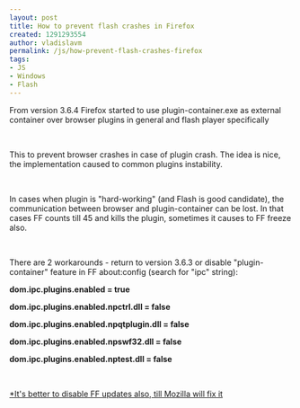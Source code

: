 ```yaml
---
layout: post
title: How to prevent flash crashes in Firefox
created: 1291293554
author: vladislavm
permalink: /js/how-prevent-flash-crashes-firefox
tags:
- JS
- Windows
- Flash
---
```

<p>From version 3.6.4 Firefox started to use plugin-container.exe as external container over browser plugins in general and flash player specifically</p>
<p>&nbsp;</p>
<p>This to prevent browser crashes in case of plugin crash. The idea is nice, the implementation caused to common plugins instability.</p>
<p>&nbsp;</p>
<p>In cases when plugin is &quot;hard-working&quot; (and Flash is good candidate), the communication between browser and plugin-container can be lost. In that cases FF counts till 45 and kills the plugin, sometimes it causes to FF freeze also.</p>
<p>&nbsp;</p>
<p>There are 2 workarounds - return to version 3.6.3 or disable &quot;plugin-container&quot; feature in FF about:config (search for &quot;ipc&quot; string):</p>
<p><strong>dom.ipc.plugins.enabled = true<br />
</strong></p>
<p><strong>dom.ipc.plugins.enabled.npctrl.dll = false<br />
</strong></p>
<p><strong>dom.ipc.plugins.enabled.npqtplugin.dll = false<br />
</strong></p>
<p><strong>dom.ipc.plugins.enabled.npswf32.dll = false<br />
</strong></p>
<p><strong>dom.ipc.plugins.enabled.nptest.dll = false</strong></p>
<p>&nbsp;</p>
<p><u>*It's better to disable FF updates also, till Mozilla will fix it</u></p>
